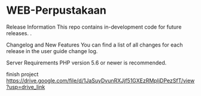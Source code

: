 # WEB-Perpustakaan
Release Information
This repo contains in-development code for future releases. .

Changelog and New Features
You can find a list of all changes for each release in the user guide change log.

Server Requirements
PHP version 5.6 or newer is recommended.

finish project https://drive.google.com/file/d/1JaSuyDvunRXJjf51GXEzRMpIjDPezSfT/view?usp=drive_link 
